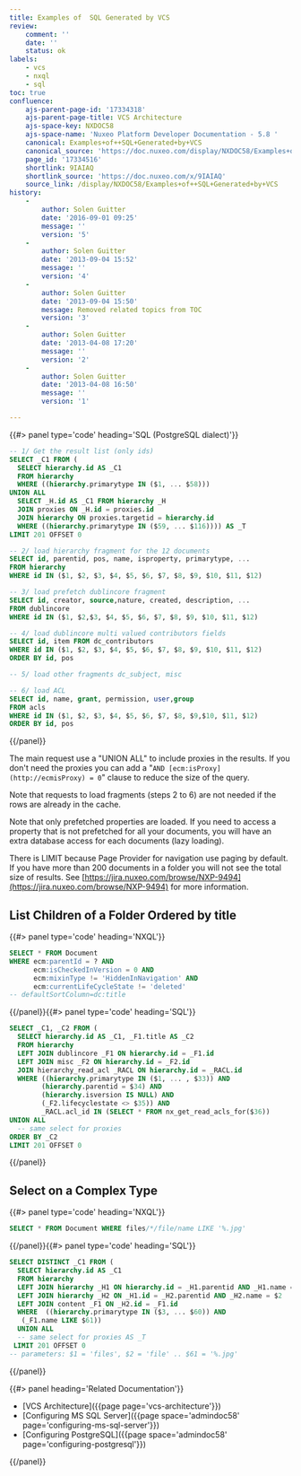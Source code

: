 ```yaml
---
title: Examples of  SQL Generated by VCS
review:
    comment: ''
    date: ''
    status: ok
labels:
    - vcs
    - nxql
    - sql
toc: true
confluence:
    ajs-parent-page-id: '17334318'
    ajs-parent-page-title: VCS Architecture
    ajs-space-key: NXDOC58
    ajs-space-name: 'Nuxeo Platform Developer Documentation - 5.8 '
    canonical: Examples+of++SQL+Generated+by+VCS
    canonical_source: 'https://doc.nuxeo.com/display/NXDOC58/Examples+of++SQL+Generated+by+VCS'
    page_id: '17334516'
    shortlink: 9IAIAQ
    shortlink_source: 'https://doc.nuxeo.com/x/9IAIAQ'
    source_link: /display/NXDOC58/Examples+of++SQL+Generated+by+VCS
history:
    - 
        author: Solen Guitter
        date: '2016-09-01 09:25'
        message: ''
        version: '5'
    - 
        author: Solen Guitter
        date: '2013-09-04 15:52'
        message: ''
        version: '4'
    - 
        author: Solen Guitter
        date: '2013-09-04 15:50'
        message: Removed related topics from TOC
        version: '3'
    - 
        author: Solen Guitter
        date: '2013-04-08 17:20'
        message: ''
        version: '2'
    - 
        author: Solen Guitter
        date: '2013-04-08 16:50'
        message: ''
        version: '1'

---
```

<div class="outline-2">

<div class="outline-3">{{#> panel type='code' heading='SQL (PostgreSQL dialect)'}}

```sql
-- 1/ Get the result list (only ids)
SELECT _C1 FROM (
  SELECT hierarchy.id AS _C1 
  FROM hierarchy
  WHERE ((hierarchy.primarytype IN ($1, ... $58)))
UNION ALL 
  SELECT _H.id AS _C1 FROM hierarchy _H 
  JOIN proxies ON _H.id = proxies.id 
  JOIN hierarchy ON proxies.targetid = hierarchy.id 
  WHERE ((hierarchy.primarytype IN ($59, ... $116)))) AS _T 
LIMIT 201 OFFSET 0

-- 2/ load hierarchy fragment for the 12 documents
SELECT id, parentid, pos, name, isproperty, primarytype, ...
FROM hierarchy 
WHERE id IN ($1, $2, $3, $4, $5, $6, $7, $8, $9, $10, $11, $12)

-- 3/ load prefetch dublincore fragment 
SELECT id, creator, source,nature, created, description, ...
FROM dublincore 
WHERE id IN ($1, $2,$3, $4, $5, $6, $7, $8, $9, $10, $11, $12)

-- 4/ load dublincore multi valued contributors fields
SELECT id, item FROM dc_contributors 
WHERE id IN ($1, $2, $3, $4, $5, $6, $7, $8, $9, $10, $11, $12) 
ORDER BY id, pos

-- 5/ load other fragments dc_subject, misc

-- 6/ load ACL
SELECT id, name, grant, permission, user,group 
FROM acls 
WHERE id IN ($1, $2, $3, $4, $5, $6, $7, $8, $9,$10, $11, $12) 
ORDER BY id, pos
```

{{/panel}}

The main request use a "UNION ALL" to include proxies in the results. If you don't need the proxies you can add a "`AND [ecm:isProxy](http://ecmisProxy) = 0`" clause to reduce the size of the query.

<div class="outline-text-3">

Note that requests to load fragments (steps 2 to 6) are not needed if the rows are already in the cache.

Note that only prefetched properties are loaded. If you need to access a property that is not prefetched for all your documents, you will have an extra database access for each documents (lazy loading).

There is LIMIT because Page Provider for navigation use paging by default. If you have more than 200 documents in a folder you will not see the total size of results. See [https://jira.nuxeo.com/browse/NXP-9494](https://jira.nuxeo.com/browse/NXP-9494) for more information.

</div>

</div>

<div class="outline-3">

## List Children of a Folder Ordered by title

{{#> panel type='code' heading='NXQL'}}

```sql
SELECT * FROM Document 
WHERE ecm:parentId = ? AND 
      ecm:isCheckedInVersion = 0 AND 
      ecm:mixinType != 'HiddenInNavigation' AND
      ecm:currentLifeCycleState != 'deleted'
-- defaultSortColumn=dc:title
```

{{/panel}}{{#> panel type='code' heading='SQL'}}

```sql
SELECT _C1, _C2 FROM (
  SELECT hierarchy.id AS _C1, _F1.title AS _C2 
  FROM hierarchy 
  LEFT JOIN dublincore _F1 ON hierarchy.id = _F1.id 
  LEFT JOIN misc _F2 ON hierarchy.id = _F2.id 
  JOIN hierarchy_read_acl _RACL ON hierarchy.id = _RACL.id 
  WHERE ((hierarchy.primarytype IN ($1, ... , $33)) AND 
        (hierarchy.parentid = $34) AND
        (hierarchy.isversion IS NULL) AND 
        (_F2.lifecyclestate <> $35)) AND 
        _RACL.acl_id IN (SELECT * FROM nx_get_read_acls_for($36)) 
UNION ALL 
  -- same select for proxies
ORDER BY _C2
LIMIT 201 OFFSET 0
```

{{/panel}}

## Select on a Complex Type

{{#> panel type='code' heading='NXQL'}}

```sql
SELECT * FROM Document WHERE files/*/file/name LIKE '%.jpg'
```

{{/panel}}{{#> panel type='code' heading='SQL'}}

```sql
SELECT DISTINCT _C1 FROM (
  SELECT hierarchy.id AS _C1 
  FROM hierarchy 
  LEFT JOIN hierarchy _H1 ON hierarchy.id = _H1.parentid AND _H1.name = $1 
  LEFT JOIN hierarchy _H2 ON _H1.id = _H2.parentid AND _H2.name = $2 
  LEFT JOIN content _F1 ON _H2.id = _F1.id 
  WHERE  ((hierarchy.primarytype IN ($3, ... $60)) AND 
   (_F1.name LIKE $61)) 
  UNION ALL 
  -- same select for proxies AS _T 
 LIMIT 201 OFFSET 0
-- parameters: $1 = 'files', $2 = 'file' .. $61 = '%.jpg'
```

{{/panel}}</div>

</div>

<div class="row" data-equalizer data-equalize-on="medium"><div class="column medium-6">{{#> panel heading='Related Documentation'}}

*   [VCS Architecture]({{page page='vcs-architecture'}})
*   [Configuring MS SQL Server]({{page space='admindoc58' page='configuring-ms-sql-server'}})
*   [Configuring PostgreSQL]({{page space='admindoc58' page='configuring-postgresql'}})

{{/panel}}</div><div class="column medium-6">

&nbsp;

</div></div>